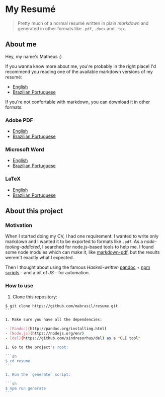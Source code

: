# My Resumé

> Pretty much of a normal resumé written in plain *markdown* and generated in
other formats like `.pdf`, `.docx` and `.tex`.

## About me

Hey, my name's Matheus :)

If you wanna know more about me, you're probably in the right place! I'd recommend
you reading one of the available markdown versions of my resumé:

- [English](resumes/markdown/en.md)
- [Brazilian Portuguese](resumes/markdown/pt.md)

If you're not confortable with markdown, you can download it in other formats:

### Adobe PDF

- [English](resumes/pdf/en.pdf)
- [Brazilian Portuguese](resumes/pdf/pt.pdf)

### Microsoft Word

- [English](resumes/word/en.docx)
- [Brazilian Portuguese](resumes/word/pt.docx)

### LaTeX

- [English](resumes/latex/en.tex)
- [Brazilian Portuguese](resumes/latex/pt.tex)

## About this project

### Motivation

When I started doing my CV, I had one requirement: I wanted to write only markdown
and I wanted it to be exported to formats like `.pdf`. As a *node-tooling-addicted*,
I searched for node.js-based tools to help me. I found some node modules which can make it,
like [markdown-pdf](https://github.com/alanshaw/markdown-pdf), but the results werem't
exactly what I expected.

Then I thought about using the famous *Haskell-written* [pandoc](https://github.com/jgm/pandoc) + [npm scripts](https://docs.npmjs.com/misc/scripts) - and a bit of *JS* - for automation.

### How to use

1. Clone this repository:

  ````sh
  $ git clone https://github.com/mabrasil/resume.git
  ```

1. Make sure you have all the dependencies:

  - [Pandoc](http://pandoc.org/installing.html)
  - [Node.js](https://nodejs.org/en/)
  - [del](https://github.com/sindresorhus/del) as a *CLI tool*

1. Go to the project's root:

  ```sh
  $ cd resume
  ```

1. Run the `generate` script:

  ```sh
  $ npm run generate
  ```
